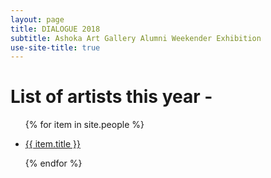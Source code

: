 ```yaml
---
layout: page
title: DIALOGUE 2018
subtitle: Ashoka Art Gallery Alumni Weekender Exhibition
use-site-title: true
---
```

  <h1> List of artists this year - </h1>
<ul>
    {% for item in site.people %}
  <li><p><a href="{{ item.url }}">{{ item.title }}</a> </p></li>
  <p></p>
{% endfor %}

</ul>
